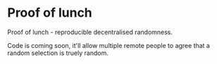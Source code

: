 # Proof of lunch
Proof of lunch - reproducible decentralised randomness.  
  
Code is coming soon, it'll allow multiple remote people to agree that a random selection is truely random.
